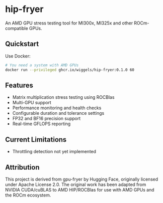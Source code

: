 # hip-fryer

An AMD GPU stress testing tool for MI300x, MI325x and other ROCm-compatible GPUs.

## Quickstart

Use Docker:

```bash
# You need a system with AMD GPUs
docker run --privileged ghcr.io/wiggels/hip-fryer:0.1.0 60
```

## Features

- Matrix multiplication stress testing using ROCBlas
- Multi-GPU support 
- Performance monitoring and health checks
- Configurable duration and tolerance settings
- FP32 and BF16 precision support
- Real-time GFLOPS reporting

## Current Limitations

- Throttling detection not yet implemented

## Attribution

This project is derived from gpu-fryer by Hugging Face, originally licensed under Apache License 2.0. The original work has been adapted from NVIDIA CUDA/cuBLAS to AMD HIP/ROCBlas for use with AMD GPUs and the ROCm ecosystem.
